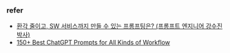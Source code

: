 ### refer 
- [환각 줄이고, SW 서비스까지 만들 수 있는 프롬프팅은? (프롬프트 엔지니어 강수진 박사)](https://youtu.be/GlvOHXJT_gI?si=RIyqCDegXKfpwFrm)
- [150+ Best ChatGPT Prompts for All Kinds of Workflow](https://beebom.com/best-chatgpt-prompts/)
